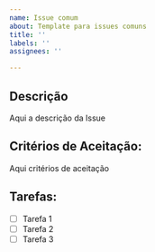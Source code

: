```yaml
---
name: Issue comum
about: Template para issues comuns
title: ''
labels: ''
assignees: ''

---
```


## Descrição
Aqui a descrição da Issue

## Critérios de Aceitação:
Aqui critérios de aceitação 

## Tarefas:
- [ ] Tarefa 1
- [ ] Tarefa 2
- [ ] Tarefa 3
